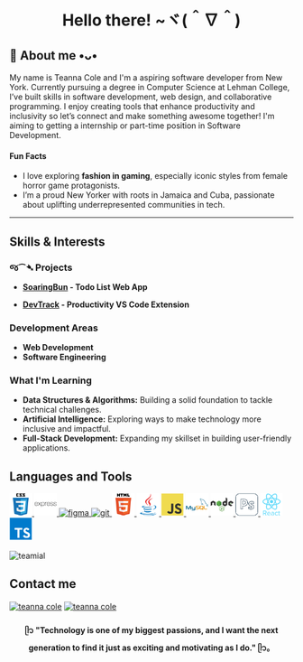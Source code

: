 
<h1 align="center">
  Hello there! ~ヾ(＾∇＾)<br>
</h1>
  
## 🐛 About me •ᴗ•
My name is Teanna Cole and I'm a aspiring software developer from New York. Currently pursuing a degree in Computer Science at Lehman College, I’ve built skills in software development, web design, and collaborative programming. I enjoy creating tools that enhance productivity and inclusivity so let’s connect and make something awesome together! I'm aiming to getting a internship or part-time position in Software Development.

#### Fun Facts

- I love exploring **fashion in gaming**, especially iconic styles from female horror game protagonists.
- I’m a proud New Yorker with roots in Jamaica and Cuba, passionate about uplifting underrepresented communities in tech.
  
--- 

##  Skills & Interests

### જ⁀➴ Projects

- **[SoaringBun](https://github.com/Teamial/SoaringBun_Todo-App) - Todo List Web App**

- **[DevTrack](https://github.com/Teamial/DevTrack) - Productivity VS Code Extension**

### Development Areas
- **Web Development**
- **Software Engineering**

### What I'm Learning

- **Data Structures & Algorithms:** Building a solid foundation to tackle technical challenges.
- **Artificial Intelligence:** Exploring ways to make technology more inclusive and impactful.
- **Full-Stack Development:** Expanding my skillset in building user-friendly applications.

## Languages and Tools
<p align="left"> <a href="https://www.w3schools.com/css/" target="_blank" rel="noreferrer"> <img src="https://raw.githubusercontent.com/devicons/devicon/master/icons/css3/css3-original-wordmark.svg" alt="css3" width="40" height="40"/> </a> <a href="https://expressjs.com" target="_blank" rel="noreferrer"> <img src="https://raw.githubusercontent.com/devicons/devicon/master/icons/express/express-original-wordmark.svg" alt="express" width="40" height="40"/> </a> <a href="https://www.figma.com/" target="_blank" rel="noreferrer"> <img src="https://www.vectorlogo.zone/logos/figma/figma-icon.svg" alt="figma" width="40" height="40"/> </a> <a href="https://git-scm.com/" target="_blank" rel="noreferrer"> <img src="https://www.vectorlogo.zone/logos/git-scm/git-scm-icon.svg" alt="git" width="40" height="40"/> </a> <a href="https://www.w3.org/html/" target="_blank" rel="noreferrer"> <img src="https://raw.githubusercontent.com/devicons/devicon/master/icons/html5/html5-original-wordmark.svg" alt="html5" width="40" height="40"/> </a> <a href="https://www.java.com" target="_blank" rel="noreferrer"> <img src="https://raw.githubusercontent.com/devicons/devicon/master/icons/java/java-original.svg" alt="java" width="40" height="40"/> </a> <a href="https://developer.mozilla.org/en-US/docs/Web/JavaScript" target="_blank" rel="noreferrer"> <img src="https://raw.githubusercontent.com/devicons/devicon/master/icons/javascript/javascript-original.svg" alt="javascript" width="40" height="40"/> </a> <a href="https://www.mysql.com/" target="_blank" rel="noreferrer"> <img src="https://raw.githubusercontent.com/devicons/devicon/master/icons/mysql/mysql-original-wordmark.svg" alt="mysql" width="40" height="40"/> </a> <a href="https://nodejs.org" target="_blank" rel="noreferrer"> <img src="https://raw.githubusercontent.com/devicons/devicon/master/icons/nodejs/nodejs-original-wordmark.svg" alt="nodejs" width="40" height="40"/> </a> <a href="https://www.photoshop.com/en" target="_blank" rel="noreferrer"> <img src="https://raw.githubusercontent.com/devicons/devicon/master/icons/photoshop/photoshop-line.svg" alt="photoshop" width="40" height="40"/> </a> <a href="https://reactjs.org/" target="_blank" rel="noreferrer"> <img src="https://raw.githubusercontent.com/devicons/devicon/master/icons/react/react-original-wordmark.svg" alt="react" width="40" height="40"/> </a> <a href="https://www.typescriptlang.org/" target="_blank" rel="noreferrer"> <img src="https://raw.githubusercontent.com/devicons/devicon/master/icons/typescript/typescript-original.svg" alt="typescript" width="40" height="40"/> </a> </p>

<p><img align="center" src="https://github-readme-stats.vercel.app/api/top-langs?username=teamial&show_icons=true&locale=en&layout=compact" alt="teamial" /></p>

## Contact me
<a href="https://linkedin.com/in/teanna cole" target="blank"><img align="center" src="https://img.shields.io/badge/linkedin-%230077B5.svg?style=for-the-badge&logo=linkedin&logoColor=white" alt="teanna cole"/></a>
<a href="48teanna@gmail.com" target="blank"><img align="center" src="https://img.shields.io/badge/Gmail-D14836?style=for-the-badge&logo=gmail&logoColor=white" alt="teanna cole"/></a>
<br>
<h4 align="center"> ᥫ᭡ "Technology is one of my biggest passions, and I want the next generation to find it just as exciting and motivating as I do." ᥫ᭡。</h4>
